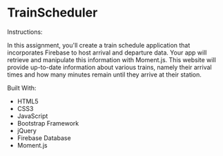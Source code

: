 # TrainScheduler
Instructions:

In this assignment, you'll create a train schedule application that incorporates Firebase to host arrival and departure data. Your app will retrieve and manipulate this information with Moment.js. This website will provide up-to-date information about various trains, namely their arrival times and how many minutes remain until they arrive at their station.

Built With:

* HTML5
* CSS3
* JavaScript
* Bootstrap Framework
* jQuery
* Firebase Database
* Moment.js
